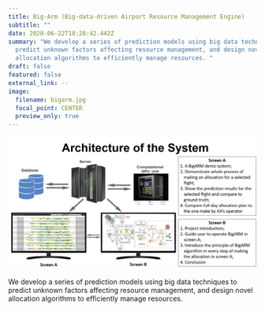 ```yaml
---
title: Big-Arm (Big-data-driven Airport Resource Management Engine)
subtitle: ""
date: 2020-06-22T18:28:42.442Z
summary: "We develop a series of prediction models using big data techniques to
  predict unknown factors affecting resource management, and design novel
  allocation algorithms to efficiently manage resources. "
draft: false
featured: false
external_link: --
image:
  filename: bigarm.jpg
  focal_point: CENTER
  preview_only: true
---
```

![](featured.jpg)

We develop a series of prediction models using big data techniques to predict unknown factors affecting resource management, and design novel allocation algorithms to efficiently manage resources.